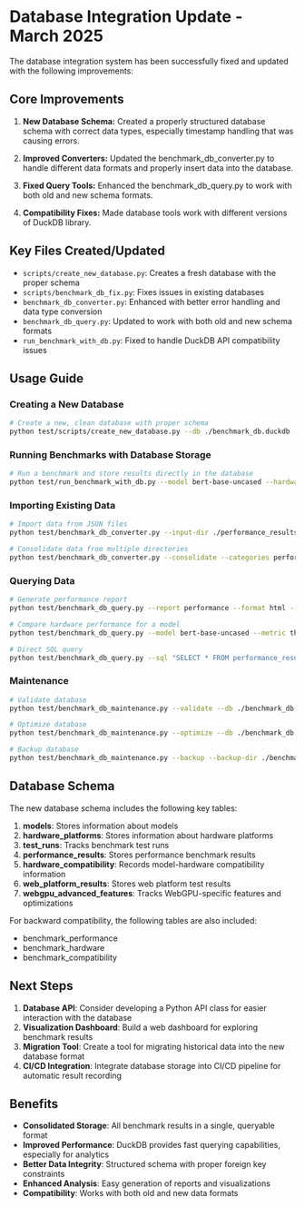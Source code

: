 # Database Integration Update - March 2025

The database integration system has been successfully fixed and updated with the following improvements:

## Core Improvements

1. **New Database Schema:** Created a properly structured database schema with correct data types, especially timestamp handling that was causing errors.

2. **Improved Converters:** Updated the benchmark_db_converter.py to handle different data formats and properly insert data into the database.

3. **Fixed Query Tools:** Enhanced the benchmark_db_query.py to work with both old and new schema formats.

4. **Compatibility Fixes:** Made database tools work with different versions of DuckDB library.

## Key Files Created/Updated

- `scripts/create_new_database.py`: Creates a fresh database with the proper schema
- `scripts/benchmark_db_fix.py`: Fixes issues in existing databases
- `benchmark_db_converter.py`: Enhanced with better error handling and data type conversion
- `benchmark_db_query.py`: Updated to work with both old and new schema formats
- `run_benchmark_with_db.py`: Fixed to handle DuckDB API compatibility issues

## Usage Guide

### Creating a New Database

```bash
# Create a new, clean database with proper schema
python test/scripts/create_new_database.py --db ./benchmark_db.duckdb --force
```

### Running Benchmarks with Database Storage

```bash
# Run a benchmark and store results directly in the database
python test/run_benchmark_with_db.py --model bert-base-uncased --hardware cuda --batch-sizes 1,2,4 --db ./benchmark_db.duckdb
```

### Importing Existing Data

```bash
# Import data from JSON files
python test/benchmark_db_converter.py --input-dir ./performance_results --output-db ./benchmark_db.duckdb

# Consolidate data from multiple directories
python test/benchmark_db_converter.py --consolidate --categories performance hardware compatibility --output-db ./benchmark_db.duckdb
```

### Querying Data

```bash
# Generate performance report
python test/benchmark_db_query.py --report performance --format html --output benchmark_report.html --db ./benchmark_db.duckdb

# Compare hardware performance for a model
python test/benchmark_db_query.py --model bert-base-uncased --metric throughput --compare-hardware --output hardware_comparison.png --db ./benchmark_db.duckdb

# Direct SQL query
python test/benchmark_db_query.py --sql "SELECT * FROM performance_results" --format csv --output performance_results.csv --db ./benchmark_db.duckdb
```

### Maintenance

```bash
# Validate database
python test/benchmark_db_maintenance.py --validate --db ./benchmark_db.duckdb

# Optimize database
python test/benchmark_db_maintenance.py --optimize --db ./benchmark_db.duckdb

# Backup database
python test/benchmark_db_maintenance.py --backup --backup-dir ./benchmark_backups --db ./benchmark_db.duckdb
```

## Database Schema

The new database schema includes the following key tables:

1. **models**: Stores information about models
2. **hardware_platforms**: Stores information about hardware platforms
3. **test_runs**: Tracks benchmark test runs
4. **performance_results**: Stores performance benchmark results
5. **hardware_compatibility**: Records model-hardware compatibility information
6. **web_platform_results**: Stores web platform test results
7. **webgpu_advanced_features**: Tracks WebGPU-specific features and optimizations

For backward compatibility, the following tables are also included:
- benchmark_performance
- benchmark_hardware
- benchmark_compatibility

## Next Steps

1. **Database API**: Consider developing a Python API class for easier interaction with the database
2. **Visualization Dashboard**: Build a web dashboard for exploring benchmark results
3. **Migration Tool**: Create a tool for migrating historical data into the new database format
4. **CI/CD Integration**: Integrate database storage into CI/CD pipeline for automatic result recording

## Benefits

- **Consolidated Storage**: All benchmark results in a single, queryable format
- **Improved Performance**: DuckDB provides fast querying capabilities, especially for analytics
- **Better Data Integrity**: Structured schema with proper foreign key constraints
- **Enhanced Analysis**: Easy generation of reports and visualizations
- **Compatibility**: Works with both old and new data formats